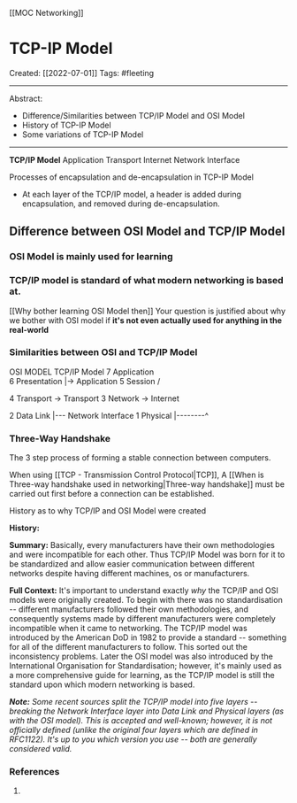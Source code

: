 [[MOC Networking]]

# TCP-IP Model
Created:  [[2022-07-01]]
Tags: #fleeting 

---
Abstract:
- Difference/Similarities between TCP/IP Model and OSI Model
- History of TCP-IP Model
- Some variations of TCP-IP Model

---
**TCP/IP Model**
Application
Transport
Internet
Network Interface


Processes of encapsulation and de-encapsulation in TCP-IP Model
- At each layer of the TCP/IP model, a header is added during encapsulation, and removed during de-encapsulation.


## Difference between OSI Model and TCP/IP Model
### **OSI Model** is mainly used for learning 
### **TCP/IP model** is standard of what modern networking is based at.


[[Why bother learning OSI Model then]]
Your question is justified about why we bother with OSI model if **it's not even actually used for anything in the real-world**




### Similarities between OSI and TCP/IP Model

 OSI MODEL                        TCP/IP Model
7 Application                      \
6 Presentation                    |-> Application
5 Session                            /


4 Transport                       ->  Transport 
3 Network                         ->   Internet


2 Data Link                         |---  Network Interface
1 Physical                           |--------^












### Three-Way Handshake
The 3 step process of forming a stable connection between computers. 

When using [[TCP - Transmission Control Protocol|TCP]], A [[When is Three-way handshake used in networking|Three-way handshake]] must be carried out first before a connection can be established.











History as to why TCP/IP and OSI Model were created

**History:**

**Summary:**
Basically, every manufacturers have their own methodologies and were incompatible for each other. Thus TCP/IP Model was born for it to be standardized and allow easier communication between different networks despite having different machines, os or manufacturers.

**Full Context:**
It's important to understand exactly _why_ the TCP/IP and OSI models were originally created. To begin with there was no standardisation -- different manufacturers followed their own methodologies, and consequently systems made by different manufacturers were completely incompatible when it came to networking. The TCP/IP model was introduced by the American DoD in 1982 to provide a standard -- something for all of the different manufacturers to follow. This sorted out the inconsistency problems. Later the OSI model was also introduced by the International Organisation for Standardisation; however, it's mainly used as a more comprehensive guide for learning, as the TCP/IP model is still the standard upon which modern networking is based.




_**Note:** Some recent sources split the TCP/IP model into five layers -- breaking the Network Interface layer into Data Link and Physical layers (as with the OSI model). This is accepted and well-known; however, it is not officially defined (unlike the original four layers which are defined in RFC1122). It's up to you which version you use -- both are generally considered valid._





### References
1. 